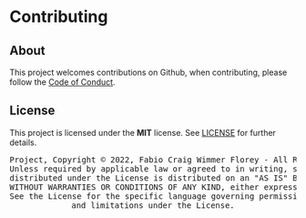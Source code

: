<!--
======================================================================================================================
   /$$$$$$   /$$$$$$  /$$   /$$ /$$$$$$$$ /$$$$$$$  /$$$$$$ /$$$$$$$  /$$   /$$ /$$$$$$$$ /$$$$$$ /$$   /$$  /$$$$$$ 
  /$$__  $$ /$$__  $$| $$$ | $$|__  $$__/| $$__  $$|_  $$_/| $$__  $$| $$  | $$|__  $$__/|_  $$_/| $$$ | $$ /$$__  $$
 | $$  \__/| $$  \ $$| $$$$| $$   | $$   | $$  \ $$  | $$  | $$  \ $$| $$  | $$   | $$     | $$  | $$$$| $$| $$  \__/
 | $$      | $$  | $$| $$ $$ $$   | $$   | $$$$$$$/  | $$  | $$$$$$$ | $$  | $$   | $$     | $$  | $$ $$ $$| $$ /$$$$
 | $$      | $$  | $$| $$  $$$$   | $$   | $$__  $$  | $$  | $$__  $$| $$  | $$   | $$     | $$  | $$  $$$$| $$|_  $$
 | $$    $$| $$  | $$| $$\  $$$   | $$   | $$  \ $$  | $$  | $$  \ $$| $$  | $$   | $$     | $$  | $$\  $$$| $$  \ $$
 |  $$$$$$/|  $$$$$$/| $$ \  $$   | $$   | $$  | $$ /$$$$$$| $$$$$$$/|  $$$$$$/   | $$    /$$$$$$| $$ \  $$|  $$$$$$/
  \______/  \______/ |__/  \__/   |__/   |__/  |__/|______/|_______/  \______/    |__/   |______/|__/  \__/ \______/
======================================================================================================================
                                           Contributing Guidelines for the Project.
 Author: Fabio Craig Wimmer Florey                                                                     Version: 0.0.1
======================================================================================================================
                                                       ~ NOTICE ~

                      Project, Copyright © 2022, Fabio Craig Wimmer Florey - All Rights Reserved.

                          Unless required by applicable law or agreed to in writing, software      
                           distributed under the License is distributed on an "AS IS" BASIS,       
                        WITHOUT WARRANTIES OR CONDITIONS OF ANY KIND, either express or implied.   

                            See the License for the specific language governing permissions        
                                           and limitations under the License.

 License: MIT-0                                                                    Terms and Conditions: ./LICENSE.md
======================================================================================================================
-->

# Contributing
## About
This project welcomes contributions on Github, when contributing, please follow the [Code of Conduct][CODE_OF_CONDUCT].

## License
This project is licensed under the **MIT** license. See [LICENSE][LICENSE] for further details.

<div align="center"><pre align="center" lang="json">
Project, Copyright © 2022, Fabio Craig Wimmer Florey - All Rights Reserved.
Unless required by applicable law or agreed to in writing, software
distributed under the License is distributed on an "AS IS" BASIS,
WITHOUT WARRANTIES OR CONDITIONS OF ANY KIND, either express or implied.
See the License for the specific language governing permissions
and limitations under the License.
</pre></div>

<!------------------------------------  Hyperlinks ----------------------------------------->
[CODE_OF_CONDUCT]: ./CODE_OF_CONDUCT.md
[LICENSE]: ../../LICENSE.md
